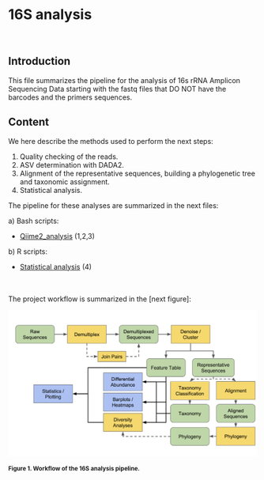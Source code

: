 # 16S analysis 
<br> 


## Introduction

This file summarizes the pipeline for the analysis of 16s rRNA Amplicon Sequencing Data starting with the fastq files that DO NOT have the barcodes and the primers sequences.

## Content

We here describe the methods used to perform the next steps: 

1. Quality checking of the reads.
2. ASV determination with DADA2.
3. Alignment of the representative sequences, building a phylogenetic tree and taxonomic assignment.
4. Statistical analysis.


The pipeline for these analyses are summarized in the next files:

a) Bash scripts:

- [Qiime2_analysis](Bash/Qiime2_analysis) (1,2,3)

b) R scripts:

- [Statistical analysis](R/Descriptive_data_analysis.R) (4)
 <br> <br> <br>

The project workflow is summarized in the [next figure]:

![GitHub Logo](images/QIIME2_overview.png)

<sup>**Figure 1. Workflow of the 16S analysis pipeline.**  </sup>
